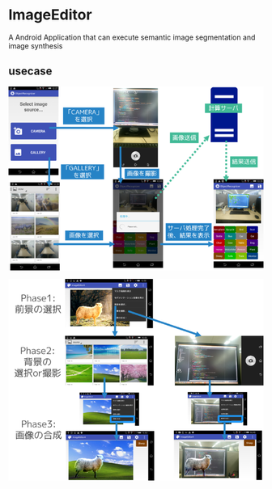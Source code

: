 # ImageEditor
A Android Application that can execute semantic image segmentation and image synthesis

## usecase

![img01](./img/img_01.png)

![img02](./img/img_02.png)
